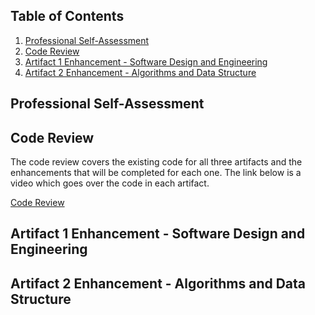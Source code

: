 ## Table of Contents
1. <a href="#proSelf">Professional Self-Assessment</a>
2. <a href="#codeReview">Code Review</a>
3. <a href="#art1">Artifact 1 Enhancement - Software Design and Engineering</a>
4. <a href="#art2">Artifact 2 Enhancement - Algorithms and Data Structure</a>

<h2 id="proSelf">Professional Self-Assessment</h2>

<h2 id="codeReview">Code Review</h2>
<p>The code review covers the existing code for all three artifacts and the enhancements that will be completed for each one. The link below is a video which goes over the code in each artifact.</p>
<p><a href="https://youtu.be/UgWmZtTRz2I" target="_blank">Code Review</a></p>

<h2 id="art1">Artifact 1 Enhancement - Software Design and Engineering</h2>

<h2 id="art2">Artifact 2 Enhancement - Algorithms and Data Structure</h2>
